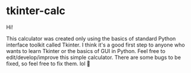 # tkinter-calc
Hi!

This calculator was created only using the basics of standard Python interface toolkit called Tkinter. I think it's a good first step to anyone who wants to learn Tkinter or the basics of GUI in Python. Feel free to edit/develop/improve this simple calculator. There are some bugs to be fixed, so feel free to fix them. lol :space_invader:	
